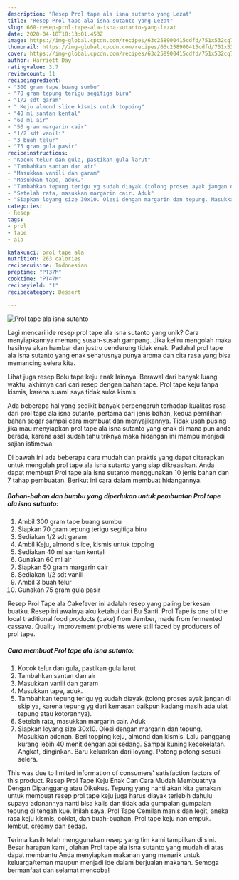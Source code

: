 ```yaml
---
description: "Resep Prol tape ala isna sutanto yang Lezat"
title: "Resep Prol tape ala isna sutanto yang Lezat"
slug: 668-resep-prol-tape-ala-isna-sutanto-yang-lezat
date: 2020-04-18T18:13:01.453Z
image: https://img-global.cpcdn.com/recipes/63c258900415cdfd/751x532cq70/prol-tape-ala-isna-sutanto-foto-resep-utama.jpg
thumbnail: https://img-global.cpcdn.com/recipes/63c258900415cdfd/751x532cq70/prol-tape-ala-isna-sutanto-foto-resep-utama.jpg
cover: https://img-global.cpcdn.com/recipes/63c258900415cdfd/751x532cq70/prol-tape-ala-isna-sutanto-foto-resep-utama.jpg
author: Harriett Day
ratingvalue: 3.7
reviewcount: 11
recipeingredient:
- "300 gram tape buang sumbu"
- "70 gram tepung terigu segitiga biru"
- "1/2 sdt garam"
- " Keju almond slice kismis untuk topping"
- "40 ml santan kental"
- "60 ml air"
- "50 gram margarin cair"
- "1/2 sdt vanili"
- "3 buah telur"
- "75 gram gula pasir"
recipeinstructions:
- "Kocok telur dan gula, pastikan gula larut"
- "Tambahkan santan dan air"
- "Masukkan vanili dan garam"
- "Masukkan tape, aduk."
- "Tambahkan tepung terigu yg sudah diayak.(tolong proses ayak jangan di skip ya, karena tepung yg dari kemasan baikpun kadang masih ada ulat tepung atau kotorannya)."
- "Setelah rata, masukkan margarin cair. Aduk"
- "Siapkan loyang size 30x10. Olesi dengan margarin dan tepung. Masukkan adonan. Beri topping keju, almond dan kismis. Lalu panggang kurang lebih 40 menit dengan api sedang. Sampai kuning kecokelatan. Angkat, dinginkan. Baru keluarkan dari loyang. Potong potong sesuai selera."
categories:
- Resep
tags:
- prol
- tape
- ala

katakunci: prol tape ala 
nutrition: 263 calories
recipecuisine: Indonesian
preptime: "PT37M"
cooktime: "PT47M"
recipeyield: "1"
recipecategory: Dessert

---
```



![Prol tape ala isna sutanto](https://img-global.cpcdn.com/recipes/63c258900415cdfd/751x532cq70/prol-tape-ala-isna-sutanto-foto-resep-utama.jpg)

Lagi mencari ide resep prol tape ala isna sutanto yang unik? Cara menyiapkannya memang susah-susah gampang. Jika keliru mengolah maka hasilnya akan hambar dan justru cenderung tidak enak. Padahal prol tape ala isna sutanto yang enak seharusnya punya aroma dan cita rasa yang bisa memancing selera kita.

Lihat juga resep Bolu tape keju enak lainnya. Berawal dari banyak luang waktu, akhirnya cari cari resep dengan bahan tape. Prol tape keju tanpa kismis, karena suami saya tidak suka kismis.

Ada beberapa hal yang sedikit banyak berpengaruh terhadap kualitas rasa dari prol tape ala isna sutanto, pertama dari jenis bahan, kedua pemilihan bahan segar sampai cara membuat dan menyajikannya. Tidak usah pusing jika mau menyiapkan prol tape ala isna sutanto yang enak di mana pun anda berada, karena asal sudah tahu triknya maka hidangan ini mampu menjadi sajian istimewa.


Di bawah ini ada beberapa cara mudah dan praktis yang dapat diterapkan untuk mengolah prol tape ala isna sutanto yang siap dikreasikan. Anda dapat membuat Prol tape ala isna sutanto menggunakan 10 jenis bahan dan 7 tahap pembuatan. Berikut ini cara dalam membuat hidangannya.

<!--inarticleads1-->

##### Bahan-bahan dan bumbu yang diperlukan untuk pembuatan Prol tape ala isna sutanto:

1. Ambil 300 gram tape buang sumbu
1. Siapkan 70 gram tepung terigu segitiga biru
1. Sediakan 1/2 sdt garam
1. Ambil  Keju, almond slice, kismis untuk topping
1. Sediakan 40 ml santan kental
1. Gunakan 60 ml air
1. Siapkan 50 gram margarin cair
1. Sediakan 1/2 sdt vanili
1. Ambil 3 buah telur
1. Gunakan 75 gram gula pasir


Resep Prol Tape ala Cakefever ini adalah resep yang paling berkesan buatku. Resep ini awalnya aku ketahui dari Bu Santi. Prol Tape is one of the local traditional food products (cake) from Jember, made from fermented cassava. Quality improvement problems were still faced by producers of prol tape. 

<!--inarticleads2-->

##### Cara membuat Prol tape ala isna sutanto:

1. Kocok telur dan gula, pastikan gula larut
1. Tambahkan santan dan air
1. Masukkan vanili dan garam
1. Masukkan tape, aduk.
1. Tambahkan tepung terigu yg sudah diayak.(tolong proses ayak jangan di skip ya, karena tepung yg dari kemasan baikpun kadang masih ada ulat tepung atau kotorannya).
1. Setelah rata, masukkan margarin cair. Aduk
1. Siapkan loyang size 30x10. Olesi dengan margarin dan tepung. Masukkan adonan. Beri topping keju, almond dan kismis. Lalu panggang kurang lebih 40 menit dengan api sedang. Sampai kuning kecokelatan. Angkat, dinginkan. Baru keluarkan dari loyang. Potong potong sesuai selera.


This was due to limited information of consumers&#39; satisfaction factors of this product. Resep Prol Tape Keju Enak Can Cara Mudah Membuatnya Dengan Dipanggang atau Dikukus. Tepung yang nanti akan kita gunakan untuk membuat resep prol tape keju juga harus diayak terlebih dahulu supaya adonannya nanti bisa kalis dan tidak ada gumpalan gumpalan tepung di tengah kue. Inilah saya, Prol Tape Cemilan manis dan legit, aneka rasa keju kismis, coklat, dan buah-buahan. Prol tape keju nan empuk. lembut, creamy dan sedap. 

Terima kasih telah menggunakan resep yang tim kami tampilkan di sini. Besar harapan kami, olahan Prol tape ala isna sutanto yang mudah di atas dapat membantu Anda menyiapkan makanan yang menarik untuk keluarga/teman maupun menjadi ide dalam berjualan makanan. Semoga bermanfaat dan selamat mencoba!
